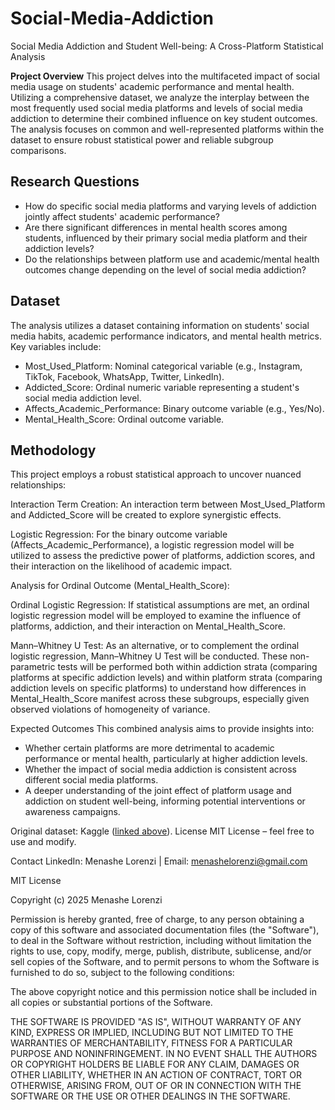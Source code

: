 # Social-Media-Addiction
Social Media Addiction and Student Well-being: A Cross-Platform Statistical Analysis

**Project Overview**
This project delves into the multifaceted impact of social media usage on students' academic performance and mental health. Utilizing a comprehensive dataset, we analyze the interplay between the most frequently used social media platforms and levels of social media addiction to determine their combined influence on key student outcomes. The analysis focuses on common and well-represented platforms within the dataset to ensure robust statistical power and reliable subgroup comparisons.

## Research Questions
- How do specific social media platforms and varying levels of addiction jointly affect students' academic performance?
- Are there significant differences in mental health scores among students, influenced by their primary social media platform and their addiction levels?
- Do the relationships between platform use and academic/mental health outcomes change depending on the level of social media addiction?

## Dataset
The analysis utilizes a dataset containing information on students' social media habits, academic performance indicators, and mental health metrics. Key variables include:

- Most_Used_Platform: Nominal categorical variable (e.g., Instagram, TikTok, Facebook, WhatsApp, Twitter, LinkedIn).
- Addicted_Score: Ordinal numeric variable representing a student's social media addiction level.
- Affects_Academic_Performance: Binary outcome variable (e.g., Yes/No).
- Mental_Health_Score: Ordinal outcome variable.

## Methodology
This project employs a robust statistical approach to uncover nuanced relationships:

Interaction Term Creation: An interaction term between Most_Used_Platform and Addicted_Score will be created to explore synergistic
effects.

Logistic Regression: For the binary outcome variable (Affects_Academic_Performance), a logistic regression model will be utilized to assess the predictive power of platforms, addiction scores, and their interaction on the likelihood of academic impact.

Analysis for Ordinal Outcome (Mental_Health_Score):

Ordinal Logistic Regression: If statistical assumptions are met, an ordinal logistic regression model will be employed to examine the influence of platforms, addiction, and their interaction on Mental_Health_Score.

Mann–Whitney U Test: As an alternative, or to complement the ordinal logistic regression, Mann–Whitney U Test will be conducted. These non-parametric tests will be performed both within addiction strata (comparing platforms at specific addiction levels) and within platform strata (comparing addiction levels on specific platforms) to understand how differences in Mental_Health_Score manifest across these subgroups, especially given observed violations of homogeneity of variance.

Expected Outcomes
This combined analysis aims to provide insights into:

- Whether certain platforms are more detrimental to academic performance or mental health, particularly at higher addiction levels.
- Whether the impact of social media addiction is consistent across different social media platforms.
- A deeper understanding of the joint effect of platform usage and addiction on student well-being, informing potential interventions or awareness campaigns.

Original dataset: Kaggle ([linked above](https://www.kaggle.com/datasets/adilshamim8/social-media-addiction-vs-relationships)).
License
MIT License – feel free to use and modify.

Contact
LinkedIn: Menashe Lorenzi | Email: menashelorenzi@gmail.com

MIT License

Copyright (c) 2025 Menashe Lorenzi

Permission is hereby granted, free of charge, to any person obtaining a copy of this software and associated documentation files (the "Software"), to deal in the Software without restriction, including without limitation the rights to use, copy, modify, merge, publish, distribute, sublicense, and/or sell copies of the Software, and to permit persons to whom the Software is furnished to do so, subject to the following conditions:

The above copyright notice and this permission notice shall be included in all copies or substantial portions of the Software.

THE SOFTWARE IS PROVIDED "AS IS", WITHOUT WARRANTY OF ANY KIND, EXPRESS OR IMPLIED, INCLUDING BUT NOT LIMITED TO THE WARRANTIES OF MERCHANTABILITY, FITNESS FOR A PARTICULAR PURPOSE AND NONINFRINGEMENT. IN NO EVENT SHALL THE AUTHORS OR COPYRIGHT HOLDERS BE LIABLE FOR ANY CLAIM, DAMAGES OR OTHER LIABILITY, WHETHER IN AN ACTION OF CONTRACT, TORT OR OTHERWISE, ARISING FROM, OUT OF OR IN CONNECTION WITH THE SOFTWARE OR THE USE OR OTHER DEALINGS IN THE SOFTWARE.
